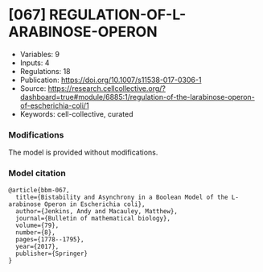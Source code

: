 # \[067\] REGULATION-OF-L-ARABINOSE-OPERON

 - Variables: 9
 - Inputs: 4
 - Regulations: 18
 - Publication: https://doi.org/10.1007/s11538-017-0306-1
 - Source: https://research.cellcollective.org/?dashboard=true#module/6885:1/regulation-of-the-larabinose-operon-of-escherichia-coli/1
 - Keywords: cell-collective, curated


### Modifications

The model is provided without modifications.

### Model citation

```
@article{bbm-067,
  title={Bistability and Asynchrony in a Boolean Model of the L-arabinose Operon in Escherichia coli},
  author={Jenkins, Andy and Macauley, Matthew},
  journal={Bulletin of mathematical biology},
  volume={79},
  number={8},
  pages={1778--1795},
  year={2017},
  publisher={Springer}
}

```

